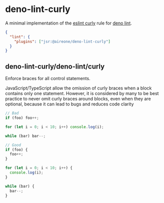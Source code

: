 # deno-lint-curly

A minimal implementation of the
[eslint curly](https://eslint.org/docs/latest/rules/curly) rule for
[deno lint](https://docs.deno.com/runtime/reference/cli/lint/).

```json
{
  "lint": {
    "plugins": ["jsr:@aireone/deno-lint-curly"]
  }
}
```

## deno-lint-curly/deno-lint/curly

Enforce braces for all control statements.

JavaScript/TypeScript allow the omission of curly braces when a block contains
only one statement. However, it is considered by many to be best practice to
never omit curly braces around blocks, even when they are optional, because it
can lead to bugs and reduces code clarity

```ts
// Bad
if (foo) foo++;

for (let i = 0; i < 10; i++) console.log(i);

while (bar) bar--;

// Good
if (foo) {
  foo++;
}

for (let i = 0; i < 10; i++) {
  console.log(i);
}

while (bar) {
  bar--;
}
```
